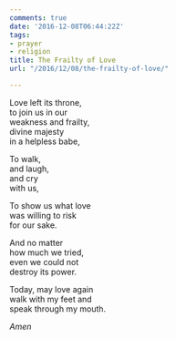 ```yaml
---
comments: true
date: '2016-12-08T06:44:22Z'
tags:
- prayer
- religion
title: The Frailty of Love
url: "/2016/12/08/the-frailty-of-love/"

---
```

Love left its throne,  
to join us in our   
weakness and frailty,  
divine majesty  
in a helpless babe,

To walk,  
and laugh,  
and cry  
with us,

To show us what love  
was willing to risk  
for our sake.

And no matter  
how much we tried,  
even we could not  
destroy its power.

Today, may love again  
walk with my feet and  
speak through my mouth.

*Amen*
